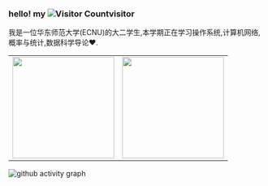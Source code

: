 ### hello! my ![Visitor Count](https://profile-counter.glitch.me/limbo-t/count.svg)visitor

我是一位华东师范大学(ECNU)的大二学生,本学期正在学习操作系统,计算机网络,概率与统计,数据科学导论♥.

<table><tr>
<td><img height=200 src=https://github-readme-stats.vercel.app/api?username=limbo-t&show_icons=true&line_height=21&theme=transparent></td>
<td><img height=200 src=https://github-readme-stats.vercel.app/api/top-langs/?username=limbo-t&show_icons=true&line_height=21&langs_count=6&theme=transparent></td>
</tr></table>

![github activity graph](https://github-readme-activity-graph.vercel.app/graph?username=limbo-t&theme=github-light)

